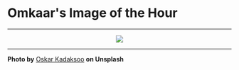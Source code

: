 # Omkaar's Image of the Hour

---

<div align="center">

<a href="https://unsplash.com/photos/a-person-watches-the-aurora-borealis-yxU--QW33GM">
  <img src="https://images.unsplash.com/photo-1744878150591-6ebf3a050d4f?crop=entropy&cs=tinysrgb&fit=max&fm=jpg&ixid=M3w3NjA2Nzh8MHwxfHJhbmRvbXx8fHx8fHx8fDE3NTMxMTM2MDB8&ixlib=rb-4.1.0&q=80&w=1080" style="max-width:100%; height:auto;">
</a>



</div>

---

**Photo by** [Oskar Kadaksoo](https://unsplash.com/@oskark) **on Unsplash**
